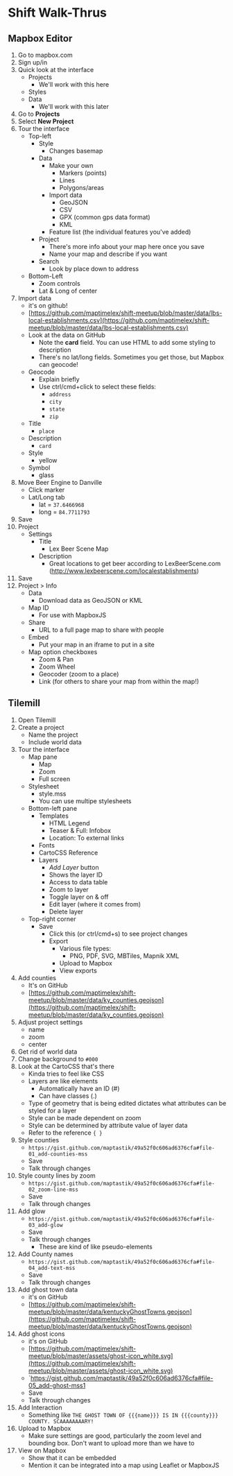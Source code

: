 # Shift Walk-Thrus

## Mapbox Editor

1. Go to mapbox.com
2. Sign up/in
3. Quick look at the interface
	- Projects
		- We'll work with this here
	- Styles
	- Data
		- We'll work with this later
4. Go to **Projects**
5. Select **New Project**
6. Tour the interface
	- Top-left
		- Style
			- Changes basemap
		- Data
			- Make your own
				- Markers (points)
				- Lines
				- Polygons/areas
			- Import data
				- GeoJSON
				- CSV
				- GPX (common gps data format)
				- KML
			- Feature list (the individual features you've added)
		- Project
			- There's more info about your map here once you save
			- Name your map and describe if you want
		- Search
			- Look by place down to address
	- Bottom-Left
		- Zoom controls
		- Lat & Long of center
7. Import data
	- it's on github!
	- [https://github.com/maptimelex/shift-meetup/blob/master/data/lbs-local-establishments.csv](https://github.com/maptimelex/shift-meetup/blob/master/data/lbs-local-establishments.csv)
	- Look at the data on GitHub
		- Note the **card** field. You can use HTML to add some styling to description
		- There's no lat/long fields. Sometimes you get those, but Mapbox can geocode!
	- Geocode
		- Explain briefly
		- Use ctrl/cmd+click to select these fields:
			- `address`
			- `city`
			- `state`
			- `zip`
	- Title
		- `place`
	- Description
		- `card`
	- Style
		- yellow
	- Symbol
		- glass
8. Move Beer Engine to Danville
	- Click marker
	- Lat/Long tab
		- lat = `37.6466968`
		- long = `84.7711793`
9. Save
10. Project
	- Settings
		- Title
			- Lex Beer Scene Map
		- Description
			- Great locations to get beer according to LexBeerScene.com (http://www.lexbeerscene.com/localestablishments)
11. Save
12. Project > Info
	- Data
		- Download data as GeoJSON or KML
	- Map ID
		- For use with MapboxJS
	- Share
		- URL to a full page map to share with people
	- Embed
		- Put your map in an iframe to put in a site
	- Map option checkboxes
		- Zoom & Pan
		- Zoom Wheel
		- Geocoder (zoom to a place)
		- Link (for others to share your map from within the map!)

## Tilemill

1. Open Tilemill
2. Create a project
	- Name the project
	- Include world data
3. Tour the interface
	- Map pane
		- Map
		- Zoom
		- Full screen
	- Stylesheet
		- style.mss
		- You can use multipe stylesheets
	- Bottom-left pane
		- Templates
			- HTML Legend
			- Teaser & Full: Infobox
			- Location: To external links
		- Fonts
		- CartoCSS Reference
		- Layers
			- *Add Layer* button
			- Shows the layer ID
			- Access to data table
			- Zoom to layer
			- Toggle layer on & off
			- Edit layer (where it comes from)
			- Delete layer
	- Top-right corner
		- Save
			- Click this (or ctrl/cmd+s) to see project changes
			- Export
				- Various file types:
					- PNG, PDF, SVG, MBTiles, Mapnik XML
				- Upload to Mapbox
				- View exports
4. Add counties
	- It's on GitHub
	- [https://github.com/maptimelex/shift-meetup/blob/master/data/ky_counties.geojson](https://github.com/maptimelex/shift-meetup/blob/master/data/ky_counties.geojson)
5. Adjust project settings
	- name
	- zoom
	- center
6. Get rid of world data
7. Change background to `#000`
8. Look at the CartoCSS that's there
	- Kinda tries to feel like CSS
	- Layers are like elements
		- Automatically have an ID (#)
		- Can have classes (.)
	- Type of geometry that is being edited dictates what attributes can be styled for a layer
	- Style can be made dependent on zoom
	- Style can be determined by attribute value of layer data
	- Refer to the reference `{ }`
9. Style counties
	- `https://gist.github.com/maptastik/49a52f0c606ad6376cfa#file-01_add-counties-mss`
	- Save
	- Talk through changes
10. Style county lines by zoom
	- `https://gist.github.com/maptastik/49a52f0c606ad6376cfa#file-02_zoom-line-mss`
	- Save
	- Talk through changes
11. Add glow
	- `https://gist.github.com/maptastik/49a52f0c606ad6376cfa#file-03_add-glow`
	- Save
	- Talk through changes
		- These are kind of like pseudo-elements
12. Add County names
	- `https://gist.github.com/maptastik/49a52f0c606ad6376cfa#file-04_add-text-mss`
	- Save
	- Talk through changes
13. Add ghost town data
	- it's on GitHub
	- [https://github.com/maptimelex/shift-meetup/blob/master/data/kentuckyGhostTowns.geojson](https://github.com/maptimelex/shift-meetup/blob/master/data/kentuckyGhostTowns.geojson)
14. Add ghost icons
	- it's on GitHub
	- [https://github.com/maptimelex/shift-meetup/blob/master/assets/ghost-icon_white.svg](https://github.com/maptimelex/shift-meetup/blob/master/assets/ghost-icon_white.svg)
	- `https://gist.github.com/maptastik/49a52f0c606ad6376cfa#file-05_add-ghost-mss1
	- Save
	- Talk through changes
15. Add Interaction
	- Something like `THE GHOST TOWN OF {{{name}}} IS IN {{{county}}} COUNTY. SCAAAAAAAARY!`
16. Upload to Mapbox
	- Make sure settings are good, particularly the zoom level and bounding box. Don't want to upload more than we have to
17. View on Mapbox
	- Show that it can be embedded
	- Mention it can be integrated into a map using Leaflet or MapboxJS